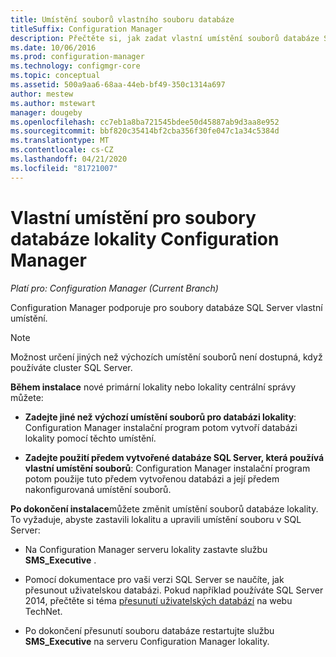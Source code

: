 ```yaml
---
title: Umístění souborů vlastního souboru databáze
titleSuffix: Configuration Manager
description: Přečtěte si, jak zadat vlastní umístění souborů databáze SQL Server.
ms.date: 10/06/2016
ms.prod: configuration-manager
ms.technology: configmgr-core
ms.topic: conceptual
ms.assetid: 500a9aa6-68aa-44eb-bf49-350c1314a697
author: mestew
ms.author: mstewart
manager: dougeby
ms.openlocfilehash: cc7eb1a8ba721545bdee50d45887ab9d3aa8e952
ms.sourcegitcommit: bbf820c35414bf2cba356f30fe047c1a34c5384d
ms.translationtype: MT
ms.contentlocale: cs-CZ
ms.lasthandoff: 04/21/2020
ms.locfileid: "81721007"
---
```

# <a name="custom-locations-for-configuration-manager-site-database-files"></a>Vlastní umístění pro soubory databáze lokality Configuration Manager

*Platí pro: Configuration Manager (Current Branch)*

 Configuration Manager podporuje pro soubory databáze SQL Server vlastní umístění.  

> [!NOTE]  
>  Možnost určení jiných než výchozích umístění souborů není dostupná, když používáte cluster SQL Server.  

 **Během instalace** nové primární lokality nebo lokality centrální správy můžete:  

-   **Zadejte jiné než výchozí umístění souborů pro databázi lokality**: Configuration Manager instalační program potom vytvoří databázi lokality pomocí těchto umístění.  

-   **Zadejte použití předem vytvořené databáze SQL Server, která používá vlastní umístění souborů**: Configuration Manager instalační program potom použije tuto předem vytvořenou databázi a její předem nakonfigurovaná umístění souborů.  

**Po dokončení instalace**můžete změnit umístění souborů databáze lokality. To vyžaduje, abyste zastavili lokalitu a upravili umístění souboru v SQL Server:  

-   Na Configuration Manager serveru lokality zastavte službu **SMS_Executive** .  

-   Pomocí dokumentace pro vaši verzi SQL Server se naučíte, jak přesunout uživatelskou databázi. Pokud například používáte SQL Server 2014, přečtěte si téma [přesunutí uživatelských databází](https://technet.microsoft.com/library/ms345483\(v=sql.120\).aspx) na webu TechNet.  

-   Po dokončení přesunutí souboru databáze restartujte službu **SMS_Executive** na serveru Configuration Manager lokality.  
